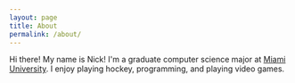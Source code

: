 ```yaml
---
layout: page
title: About
permalink: /about/
---
```


Hi there!  My name is Nick!  I'm a graduate computer science major at [Miami University](miamioh.edu).  I enjoy playing hockey, programming, and playing video games.  